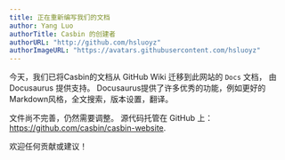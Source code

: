 ```yaml
---
title: 正在重新编写我们的文档
author: Yang Luo
authorTitle: Casbin 的创建者
authorURL: "http://github.com/hsluoyz"
authorImageURL: "https://avatars.githubusercontent.com/hsluoyz"
---
```


今天，我们已将Casbin的文档从 GitHub Wiki 迁移到此网站的 `Docs` 文档， 由 Docusaurus 提供支持。 Docusaurus提供了许多优秀的功能，例如更好的 Markdown风格，全文搜索，版本设置，翻译。

文件尚不完善，仍然需要调整。 源代码托管在 GitHub 上： https://github.com/casbin/casbin-website.

欢迎任何贡献或建议！

